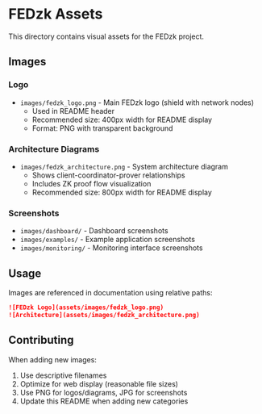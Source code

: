 # FEDzk Assets

This directory contains visual assets for the FEDzk project.

## Images

### Logo
- `images/fedzk_logo.png` - Main FEDzk logo (shield with network nodes)
  - Used in README header
  - Recommended size: 400px width for README display
  - Format: PNG with transparent background

### Architecture Diagrams
- `images/fedzk_architecture.png` - System architecture diagram
  - Shows client-coordinator-prover relationships
  - Includes ZK proof flow visualization
  - Recommended size: 800px width for README display

### Screenshots
- `images/dashboard/` - Dashboard screenshots
- `images/examples/` - Example application screenshots
- `images/monitoring/` - Monitoring interface screenshots

## Usage

Images are referenced in documentation using relative paths:

```markdown
![FEDzk Logo](assets/images/fedzk_logo.png)
![Architecture](assets/images/fedzk_architecture.png)
```

## Contributing

When adding new images:
1. Use descriptive filenames
2. Optimize for web display (reasonable file sizes)
3. Use PNG for logos/diagrams, JPG for screenshots
4. Update this README when adding new categories
